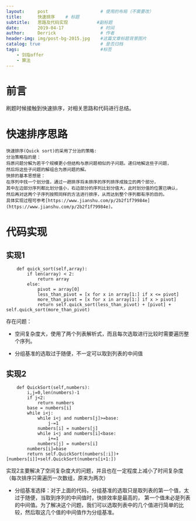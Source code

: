 ```yaml
---
layout:     post                    # 使用的布局（不需要改）
title:      快速排序    # 标题 
subtitle:   思路及代码实现           #副标题
date:       2019-04-17              # 时间
author:     Derrick                 # 作者
header-img: img/post-bg-2015.jpg    #这篇文章标题背景图片
catalog: true                       # 是否归档
tags:                               #标签
    - 剑指offer 
    - 算法
---
```

# 前言
刷题时候接触到快速排序，对相关思路和代码进行总结。
# 快速排序思路
    快速排序(Quick sort)的采用了分治的策略:
    分治策略指的是：
    将原问题分解为若干个规模更小但结构与原问题相似的子问题。递归地解这些子问题，
    然后将这些子问题的解组合为原问题的解。
    快排的基本思想是：
    在序列中找一个划分值，通过一趟排序将未排序的序列排序成独立的两个部分，
    其中左边部分序列都比划分值小，右边部分的序列比划分值大，此时划分值的位置已确认，
    然后再对这两个子序列按照同样的方法进行排序，从而达到整个序列都有序的目的。
    具体实现过程可参考[https://www.jianshu.com/p/2b2f1f79984e](https://www.jianshu.com/p/2b2f1f79984e)。
# 代码实现
## 实现1
```
    def quick_sort(self,array):
        if len(array) < 2:
            return array
        else:
            pivot = array[0]
            less_than_pivot = [x for x in array[1:] if x <= pivot]
            more_than_pivot = [x for x in array[1:] if x > pivot]
            return self.quick_sort(less_than_pivot) + [pivot] + self.quick_sort(more_than_pivot)
```
存在问题：
* 空间复杂度大，使用了两个列表解析式，而且每次选取进行比较时需要遍历整个序列。

* 分组基准的选取过于随便，不一定可以取到列表的中间值
## 实现2
```
    def QuickSort(self,numbers):
        i,j=0,len(numbers)-1
        if j<2:
            return numbers
        base = numbers[i]
        while i<j:
            while i<j and numbers[j]>=base:
                j-=1
            numbers[i] = numbers[j]
            while i<j and numbers[i]<base:
                i+=1
            numbers[j] = numbers[i]
        numbers[i]=base
        return self.QuickSort(numbers[:i])+[numbers[i]]+self.QuickSort(numbers[i+1:])
```
实现2主要解决了空间复杂度大的问题，并且也在一定程度上减小了时间复杂度（每次排序只需遍历一次数组，原来为两次）

* 分组基准选择：对于上面的代码，分组基准的选取只是取列表的第一个值，太过于随便，当取到序列的中间值时，快排效率是最高的，
第一个值未必是列表的中间值。为了解决这个问题，我们可以选取列表中的几个值进行简单的比较，然后取这几个值的中间值作为分组基准。 
